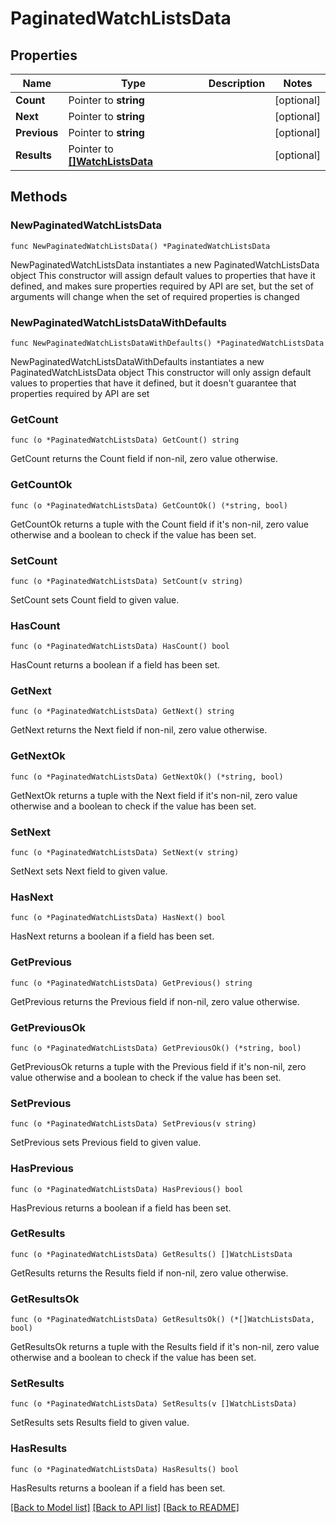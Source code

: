 # PaginatedWatchListsData

## Properties

Name | Type | Description | Notes
------------ | ------------- | ------------- | -------------
**Count** | Pointer to **string** |  | [optional] 
**Next** | Pointer to **string** |  | [optional] 
**Previous** | Pointer to **string** |  | [optional] 
**Results** | Pointer to [**[]WatchListsData**](WatchListsData.md) |  | [optional] 

## Methods

### NewPaginatedWatchListsData

`func NewPaginatedWatchListsData() *PaginatedWatchListsData`

NewPaginatedWatchListsData instantiates a new PaginatedWatchListsData object
This constructor will assign default values to properties that have it defined,
and makes sure properties required by API are set, but the set of arguments
will change when the set of required properties is changed

### NewPaginatedWatchListsDataWithDefaults

`func NewPaginatedWatchListsDataWithDefaults() *PaginatedWatchListsData`

NewPaginatedWatchListsDataWithDefaults instantiates a new PaginatedWatchListsData object
This constructor will only assign default values to properties that have it defined,
but it doesn't guarantee that properties required by API are set

### GetCount

`func (o *PaginatedWatchListsData) GetCount() string`

GetCount returns the Count field if non-nil, zero value otherwise.

### GetCountOk

`func (o *PaginatedWatchListsData) GetCountOk() (*string, bool)`

GetCountOk returns a tuple with the Count field if it's non-nil, zero value otherwise
and a boolean to check if the value has been set.

### SetCount

`func (o *PaginatedWatchListsData) SetCount(v string)`

SetCount sets Count field to given value.

### HasCount

`func (o *PaginatedWatchListsData) HasCount() bool`

HasCount returns a boolean if a field has been set.

### GetNext

`func (o *PaginatedWatchListsData) GetNext() string`

GetNext returns the Next field if non-nil, zero value otherwise.

### GetNextOk

`func (o *PaginatedWatchListsData) GetNextOk() (*string, bool)`

GetNextOk returns a tuple with the Next field if it's non-nil, zero value otherwise
and a boolean to check if the value has been set.

### SetNext

`func (o *PaginatedWatchListsData) SetNext(v string)`

SetNext sets Next field to given value.

### HasNext

`func (o *PaginatedWatchListsData) HasNext() bool`

HasNext returns a boolean if a field has been set.

### GetPrevious

`func (o *PaginatedWatchListsData) GetPrevious() string`

GetPrevious returns the Previous field if non-nil, zero value otherwise.

### GetPreviousOk

`func (o *PaginatedWatchListsData) GetPreviousOk() (*string, bool)`

GetPreviousOk returns a tuple with the Previous field if it's non-nil, zero value otherwise
and a boolean to check if the value has been set.

### SetPrevious

`func (o *PaginatedWatchListsData) SetPrevious(v string)`

SetPrevious sets Previous field to given value.

### HasPrevious

`func (o *PaginatedWatchListsData) HasPrevious() bool`

HasPrevious returns a boolean if a field has been set.

### GetResults

`func (o *PaginatedWatchListsData) GetResults() []WatchListsData`

GetResults returns the Results field if non-nil, zero value otherwise.

### GetResultsOk

`func (o *PaginatedWatchListsData) GetResultsOk() (*[]WatchListsData, bool)`

GetResultsOk returns a tuple with the Results field if it's non-nil, zero value otherwise
and a boolean to check if the value has been set.

### SetResults

`func (o *PaginatedWatchListsData) SetResults(v []WatchListsData)`

SetResults sets Results field to given value.

### HasResults

`func (o *PaginatedWatchListsData) HasResults() bool`

HasResults returns a boolean if a field has been set.


[[Back to Model list]](../README.md#documentation-for-models) [[Back to API list]](../README.md#documentation-for-api-endpoints) [[Back to README]](../README.md)


